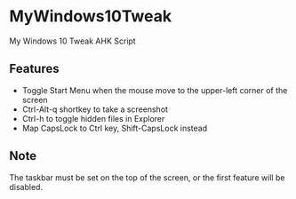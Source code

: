 # MyWindows10Tweak

My Windows 10 Tweak AHK Script

## Features

* Toggle Start Menu when the mouse move to the upper-left corner of the screen
* Ctrl-Alt-q shortkey to take a screenshot
* Ctrl-h to toggle hidden files in Explorer
* Map CapsLock to Ctrl key, Shift-CapsLock instead

## Note

The taskbar must be set on the top of the screen, or the first feature will be disabled.
